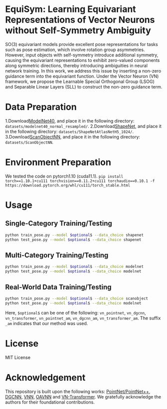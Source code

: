 # EquiSym: Learning Equivariant Representations of Vector Neurons without Self-Symmetry Ambiguity
SO(3) equivariant models provide excellent pose representations for tasks such as pose estimation, which involve rotation group asymmetries. However, input objects with self-symmetry introduce additional symmetry, causing the equivariant representations to exhibit zero-valued components along symmetric directions, thereby introducing ambiguities in neural network training. In this work, we address this issue by inserting a non-zero guidance term into the equivariant function. Under the Vector Neuron (VN) framework, we propose the Learnable Special Orthogonal Group (LSOG) and Separable Linear Layers (SLL) to construct the non-zero guidance term.

# Data Preparation
1.Download[ModelNet40](https://shapenet.cs.stanford.edu/media/modelnet40_normal_resampled.zip), and place it in the following directory:  `datasets/modelnet40_normal_resampled/`.
2.Download[ShapeNet](https://condor-datasets.s3.us-east-2.amazonaws.com/dataset/ShapeNetAtlasNetH5_1024.zip), and place it in the following directory: `datasets/ShapeNetAtlasNetH5_1024/`.
3.Download[ScanObjectNN](ScanObjectNN), and place it in the following directory: `datasets/ScanObjectNN`.

# Environment Preparation
We tested the code on pytorch1.10 (cuda11.1).
`pip install torch==1.10.1+cu111 torchvision==0.11.2+cu111 torchaudio==0.10.1 -f https://download.pytorch.org/whl/cu111/torch_stable.html`

# Usage
## Single-Category Training/Testing
```bash
python train_pose.py --model $optional$ --data_choice shapenet
python test_pose.py --model $optional$ --data_choice shapenet
```
## Multi-Category Training/Testing
```bash
python train_pose.py --model $optional$ --data_choice modelnet
python test_pose.py --model $optional$ --data_choice modelnet
```
## Real-World Data Training/Testing
```bash
python train_pose.py --model $optional$ --data_choice scanobject
python test_pose.py --model $optional$ --data_choice modelnet
```
Here, `$optional$` can be one of the following: `vn_pointnet`, `vn_dgcnn`, `vn_transformer`, `vn_pointnet_am`, `vn_dgcnn_am`, `vn_transformer_am`. The suffix `_am` indicates that our method was used.

# License
MIT License


# Acknowledgement
This repository is built upon the following works:  [PointNet/PointNet++](https://github.com/yanx27/Pointnet_Pointnet2_pytorch), [DGCNN](https://github.com/WangYueFt/dgcnn), [VNN](https://github.com/FlyingGiraffe/vnn), [OAVNN](https://github.com/sidhikabalachandar/oavnn) and [VN-Transformer](https://github.com/lucidrains/VN-transformer). We gratefully acknowledge the authors for their foundational contributions.

